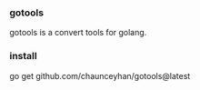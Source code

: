 ### gotools

gotools is a convert tools for golang.


### install


go get github.com/chaunceyhan/gotools@latest